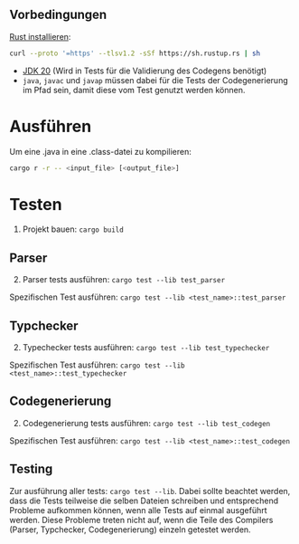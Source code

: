 ## Vorbedingungen

[Rust installieren](https://rustup.rs/):

```bash
curl --proto '=https' --tlsv1.2 -sSf https://sh.rustup.rs | sh
```

-   [JDK 20](https://www.oracle.com/java/technologies/downloads/) (Wird in Tests für die Validierung des Codegens benötigt)
-   `java`, `javac` und `javap` müssen dabei für die Tests der Codegenerierung im Pfad sein, damit diese vom Test genutzt werden können.

# Ausführen

Um eine .java in eine .class-datei zu kompilieren:

```bash
cargo r -r -- <input_file> [<output_file>]
```

# Testen

1. Projekt bauen: `cargo build`

## Parser

2. Parser tests ausführen: `cargo test --lib test_parser`

Spezifischen Test ausführen: `cargo test --lib <test_name>::test_parser`

## Typchecker

2. Typechecker tests ausführen: `cargo test --lib test_typechecker`

Spezifischen Test ausführen: `cargo test --lib <test_name>::test_typechecker`

## Codegenerierung

2. Codegenerierung tests ausführen: `cargo test --lib test_codegen`

Spezifischen Test ausführen: `cargo test --lib <test_name>::test_codegen`

## Testing

Zur ausführung aller tests: `cargo test --lib`. Dabei sollte beachtet werden, dass die Tests teilweise die selben Dateien schreiben und entsprechend Probleme aufkommen können, wenn alle Tests auf einmal ausgeführt werden. Diese Probleme treten nicht auf, wenn die Teile des Compilers (Parser, Typchecker, Codegenerierung) einzeln getestet werden.
